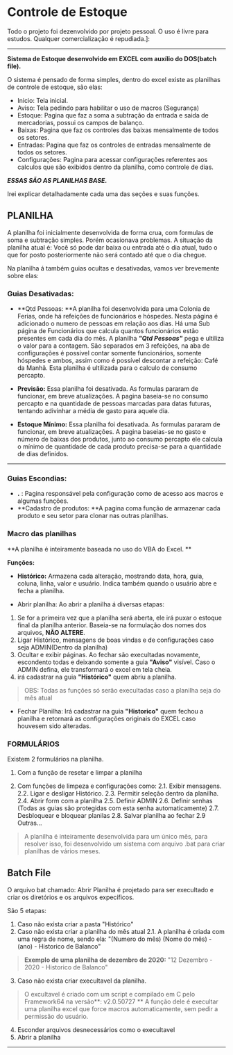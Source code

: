 # Controle de Estoque

Todo o projeto foi dezenvolvido por projeto pessoal. O uso é livre para estudos. Qualquer comercialização é repudiada.]: 




------------


**Sistema de Estoque desenvolvido em EXCEL com auxílio do DOS(batch file).**

O sistema é pensado de forma simples, dentro do excel existe as planilhas de controle de estoque, são elas:
-  Inicio: Tela inicial.
-  Aviso: Tela pedindo para habilitar o uso de macros (Segurança)
- Estoque: Pagina que faz a soma a subtração da entrada e saida de mercadorias, possui os campos de balanço.
- Baixas: Pagina que faz os controles das baixas mensalmente de todos os setores.
- Entradas: Pagina que faz os controles de entradas mensalmente de todos os setores.
- Configurações: Pagina para acessar configurações referentes aos calculos que são exibidos dentro da planilha, como controle de dias.

***ESSAS SÃO AS PLANILHAS BASE.***

Irei explicar detalhadamente cada uma das seções e suas funções.

## PLANILHA

A planilha foi inicialmente desenvolvida de forma crua, com formulas de soma e subtração simples. Porém ocasionava problemas. 
A situação da planilha atual é: Você só pode dar baixa ou entrada até o dia atual, tudo o que for posto posteriormente não será contado até que o dia chegue.

Na planilha á também guias ocultas e desativadas, vamos ver brevemente sobre elas:

### Guias Desativadas:

- **Qtd Pessoas: **A planilha foi desenvolvida para uma Colonia de Ferias, onde há refeições de funcionários e hóspedes. Nesta página é adicionado o numero de pessoas em relação aos dias. Há uma Sub página de Funcionários que calcula quantos funcionários estão presentes em cada dia do mês. A planilha ***"Qtd Pessoas"*** pega e ultiliza o valor para a contagem. São separados em 3 refeições, na aba de configurações é possivel contar somente funcionários, somente hóspedes e ambos, assim como é possível descontar a refeição: Café da Manhã. Esta planilha é ultilizada para o calculo de consumo percapto.

- **Previsão:** Essa planilha foi desativada. As formulas pararam de funcionar, em breve atualizações. A pagina baseia-se no consumo percapto e na quantidade de pessoas marcadas para datas futuras, tentando adivinhar a média de gasto para aquele dia. 

- **Estoque Mínimo:** Essa planilha foi desativada. As formulas pararam de funcionar, em breve atualizações. A pagina baseias-se no gasto e número de baixas dos produtos, junto ao consumo percapto ele calcula o mínimo de quantidade de cada produto precisa-se para a quantidade de dias definidos. 

------------

###  Guias Escondias:

- **.** : Pagina responsável pela configuração como de acesso aos macros e algumas funções.
- **Cadastro de produtos: **A pagina coma  função de armazenar cada produto e seu setor para clonar nas outras planilhas. 



### Macro das planilhas 

**A planilha é inteiramente baseada no uso do VBA do Excel. 
**

**Funções:**
- **Histórico:** Armazena cada alteração, mostrando data, hora, guia, coluna, linha, valor e usuário. Indica também quando o usuário abre  e fecha a planilha. 

- Abrir planilha: Ao abrir a planilha á diversas etapas:
1. Se for a primeira vez que a planilha será aberta, ele irá puxar o estoque final da planilha anterior. Baseia-se na formulação dos nomes dos arquivos, **NÃO ALTERE**.
2. Ligar Histórico, mensagens de boas vindas e de configurações caso seja ADMIN(Dentro da planilha)
3. Ocultar e exibir páginas. Ao fechar são execultadas novamente, escondento todas e deixando somente a guia **"Aviso"** visível. Caso o ADMIN defina, ele transformará o excel em tela cheia.
4. irá cadastrar na guia **"Histórico"** quem abriu a planilha.

> OBS: Todas as funções só serão execultadas caso a planilha seja do mês atual

- Fechar Planilha: Irá cadastrar na guia **"Historico"** quem fechou a planilha e retornará as configurações originais do EXCEL caso houvesem sido alteradas.

### FORMULÁRIOS

Existem 2 formulários na planilha.

1. Com a função de resetar e limpar a planilha

2. Com funções de limpeza e configurações como:
2.1. Exibir mensagens.
2.2. Ligar e desligar Histórico.
2.3. Permitir seleção dentro da planilha.
2.4. Abrir form com a planilha
2.5. Definir ADMIN
2.6. Definir senhas (Todas as guias são protegidas com esta senha automaticamente)
2.7. Desbloquear e bloquear planilas
2.8. Salvar planilha ao fechar
2.9 Outras...


> A planilha é inteiramente desenvolvida para um único mês, para resolver isso, foi desenvolvido um sistema com arquivo .bat para criar planilhas de vários meses.

## Batch File

O arquivo bat chamado: Abrir Planilha é projetado para ser execultado e criar os diretórios e os arquivos expecíficos. 

São 5 etapas:
1. Caso não exista criar a pasta "Histórico"
2. Caso não exista criar a planilha do mês atual
2.1. A planilha é criada com uma regra de nome, sendo ela:
"(Numero do mês) (Nome do mês) - (ano) - Historico de Balanco"
> **Exemplo de uma planilha de dezembro de 2020:** 
> "12 Dezembro - 2020 - Historico de Balanco"

3. Caso não exista criar execultavel da planilha.
>  O excultavel é criado com um script e compilado em C pelo Framework64 na versão**: v2.0.50727 **
>  A função dele é execultar uma planilha excel que force macros automaticamente, sem pedir a permissão do usuário.
4. Esconder arquivos desnecessários como o execultavel 
5. Abrir a planilha

------------
